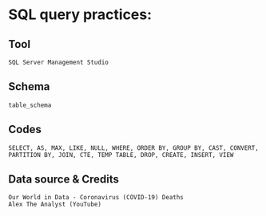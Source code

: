 # SQL query practices:
## Tool
    SQL Server Management Studio 
## Schema
    table_schema
## Codes
    SELECT, AS, MAX, LIKE, NULL, WHERE, ORDER BY, GROUP BY, CAST, CONVERT, 
    PARTITION BY, JOIN, CTE, TEMP TABLE, DROP, CREATE, INSERT, VIEW
## Data source & Credits
    Our World in Data - Coronavirus (COVID-19) Deaths
    Alex The Analyst (YouTube)
